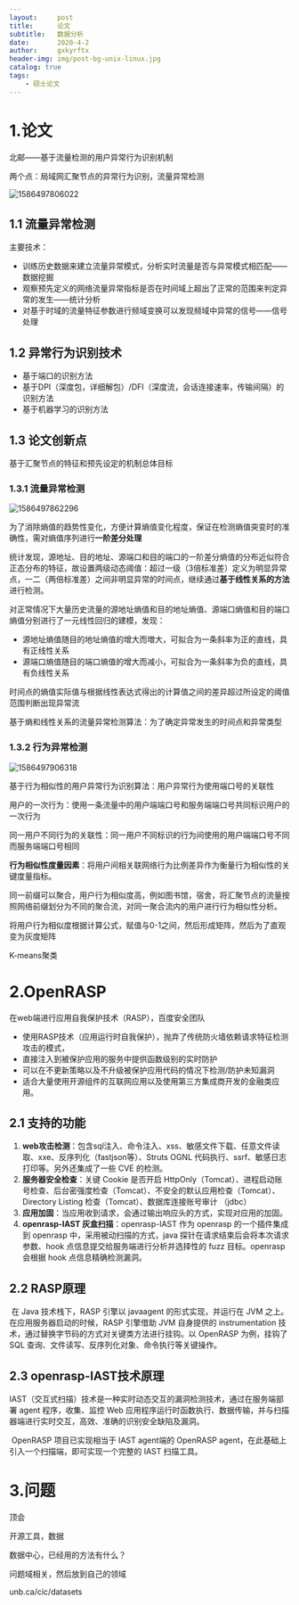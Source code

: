 ```yaml
---
layout:     post
title:      论文
subtitle:   数据分析
date:       2020-4-2
author:     gxkyrftx
header-img: img/post-bg-unix-linux.jpg
catalog: true
tags:
    - 硕士论文
---
```

# 1.论文

北邮——基于流量检测的用户异常行为识别机制

两个点：局域网汇聚节点的异常行为识别，流量异常检测

![1586497806022](D:\笔记\论文\1586497806022.png)

## 1.1 流量异常检测

主要技术：

- 训练历史数据来建立流量异常模式，分析实时流量是否与异常模式相匹配——数据挖掘
- 观察预先定义的网络流量异常指标是否在时间域上超出了正常的范围来判定异常的发生——统计分析
- 对基于时域的流量特征参数进行频域变换可以发现频域中异常的信号——信号处理

## 1.2 异常行为识别技术

- 基于端口的识别方法
- 基于DPI（深度包，详细解包）/DFI（深度流，会话连接速率，传输间隔）的识别方法
- 基于机器学习的识别方法

## 1.3 论文创新点

基于汇聚节点的特征和预先设定的机制总体目标

### 1.3.1 流量异常检测

![1586497862296](D:\笔记\论文\1586497862296.png)

为了消除熵值的趋势性变化，方便计算熵值变化程度，保证在检测熵值突变时的准确性，需对熵值序列进行**一阶差分处理**

统计发现，源地址、目的地址、源端口和目的端口的一阶差分熵值的分布近似符合正态分布的特征，故设置两级动态阈值：超过一级（3倍标准差）定义为明显异常点，一二（两倍标准差）之间非明显异常的时间点，继续通过**基于线性关系的方法**进行检测。

对正常情况下大量历史流量的源地址熵值和目的地址熵值、源端口熵值和目的端口熵值分别进行了一元线性回归的建模，发现：

- 源地址熵值随目的地址熵值的增大而増大，可拟合为一条斜率为正的直线，具有正线性关系
- 源端口熵值随目的端口熵值的增大而减小，可拟合为一条斜率为负的直线，具有负线性关系

时间点的熵值实际值与根据线性表达式得出的计算值之间的差异超过所设定的阈值范围判断出现异常流



基于熵和线性关系的流量异常检测算法：为了确定异常发生的时间点和异常类型

### 1.3.2 行为异常检测

![1586497906318](D:\笔记\论文\1586497906318.png)

基于行为相似性的用户异常行为识别算法：用户异常行为使用端口号的关联性

用户的一次行为：使用一条流量中的用户端端口号和服务端端口号共同标识用户的一次行为

同一用户不同行为的关联性：同一用户不同标识的行为间使用的用户端端口号不同而服务端端口号相同

**行为相似性度量因素**：将用户间相关联网络行为比例差异作为衡量行为相似性的关键度量指标。

同一前缀可以聚合，用户行为相似度高，例如图书馆，宿舍，将汇聚节点的流量按照网络前缀划分为不同的聚合流，对同一聚合流内的用户进行行为相似性分析。

将用户行为相似度根据计算公式，赋值与0-1之间，然后形成矩阵，然后为了直观变为灰度矩阵

K-means聚类

# 2.OpenRASP

在web端进行应用自我保护技术（RASP），百度安全团队

- 使用RASP技术（应用运行时自我保护），抛弃了传统防火墙依赖请求特征检测攻击的模式，
- 直接注入到被保护应用的服务中提供函数级别的实时防护
- 可以在不更新策略以及不升级被保护应用代码的情况下检测/防护未知漏洞
- 适合大量使用开源组件的互联网应用以及使用第三方集成商开发的金融类应用。

## 2.1 支持的功能

1. **web攻击检测**：包含sql注入、命令注入、xss、敏感文件下载、任意文件读取、xxe、反序列化（fastjson等）、Struts OGNL 代码执行、ssrf、敏感日志打印等。另外还集成了一些 CVE 的检测。
2. **服务器安全检查**：关键 Cookie 是否开启 HttpOnly（Tomcat）、进程启动账号检查、后台密强度检查（Tomcat）、不安全的默认应用检查（Tomcat）、Directory Listing 检查（Tomcat）、数据库连接账号审计 （jdbc） 
3. **应用加固**：当应用收到请求，会通过输出响应头的方式，实现对应用的加固。
4. **openrasp-IAST 灰盒扫描**：openrasp-IAST 作为 openrasp 的一个插件集成到 openrasp 中，采用被动扫描的方式，java 探针在请求结束后会将本次请求参数、hook 点信息提交给服务端进行分析并选择性的 fuzz 目标。openrasp 会根据 hook 点信息精确检测漏洞。

## 2.2 RASP原理

​	在 Java 技术栈下，RASP 引擎以 javaagent 的形式实现，并运⾏在 JVM 之上。在应⽤服务器启动的时候，RASP 引擎借助 JVM 自身提供的 instrumentation 技术，通过替换字节码的方式对关键类⽅法进行挂钩。以 OpenRASP 为例，挂钩了 SQL 查询、文件读写、反序列化对象、命令执⾏等关键操作。

## 2.3 openrasp-IAST技术原理

​	IAST（交互式扫描）技术是一种实时动态交互的漏洞检测技术，通过在服务端部署 agent 程序，收集、监控 Web 应用程序运行时函数执行、数据传输，并与扫描器端进行实时交互，高效、准确的识别安全缺陷及漏洞。

​	OpenRASP 项目已实现相当于 IAST agent端的 OpenRASP agent，在此基础上引入一个扫描端，即可实现一个完整的 IAST 扫描工具。

# 3.问题

顶会

开源工具，数据

数据中心，已经用的方法有什么？

问题域相关，然后放到自己的领域

unb.ca/cic/datasets